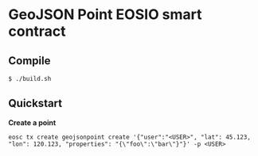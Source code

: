 # GeoJSON Point EOSIO smart contract

## Compile

```bash
$ ./build.sh
```

## Quickstart

**Create a point**

```
eosc tx create geojsonpoint create '{"user":"<USER>", "lat": 45.123, "lon": 120.123, "properties": "{\"foo\":\"bar\"}"}' -p <USER>
```
